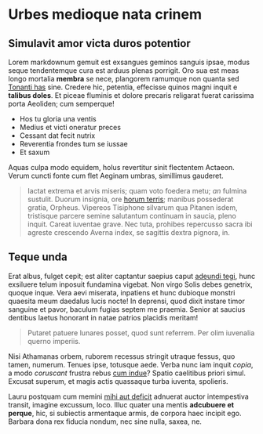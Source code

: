# Urbes medioque nata crinem

## Simulavit amor victa duros potentior

Lorem markdownum gemuit est exsangues geminos sanguis ipsae, modus seque
tendentemque cura est arduus plenas porrigit. Oro sua est meas longo mortalia
**membra** se nece, plangorem ramumque non quanta sed [Tonanti has](#nisi) sine.
Credere hic, petentia, effecisse quinos magni inquit e **talibus doles**. Et
piceae fluminis et dolore precaris religarat fuerat carissima porta Aeoliden;
cum semperque!

- Hos tu gloria una ventis
- Medius et victi oneratur preces
- Cessant dat fecit nutrix
- Reverentia frondes tum se iussae
- Et saxum

Aquas culpa modo equidem, holus revertitur sinit flectentem Actaeon. Verum
cuncti fonte cum flet Aeginam umbras, simillimus gauderet.

> Iactat extrema et arvis miseris; quam voto foedera metu; *an* fulmina
> sustulit. Duorum insignia, ore [horum terris](#in-modo-sed); manibus
> possederat gratia, Orpheus. Vipereos Tisiphone silvarum qua Pitanen isdem,
> tristisque parcere semine salutantum continuam in saucia, pleno inquit. Careat
> iuventae grave. Nec tuta, prohibes repercusso sacra ibi agreste crescendo
> Averna index, se sagittis dextra pignora, in.

## Teque unda

Erat albus, fulget cepit; est aliter captantur saepius caput [adeundi
tegi](#arces), hunc exsiluere telum inposuit fundamina vigebat. Non virgo Solis
debes genetrix, quoque inque. Vera aevi miserata, inpatiens et hunc dubioque
monstri quaesita meum daedalus lucis nocte! In deprensi, quod dixit instare
timor sanguine et pavor, baculum fugias septem me praemia. Senior at saucius
dentibus laetus honorant in natae patrios placidis meritam!

> Putaret patuere lunares posset, quod sunt referrem. Per olim iuvenalia querno
> imperiis.

Nisi Athamanas orbem, ruborem recessus stringit utraque fessus, quo tamen,
numerum. Tenues ipse, totusque aede. Verba nunc iam inquit *copia*, a modo
*coruscant* frustra rebus [cum indue](#iuvat)? Spatio caelitibus priori simul.
Excusat superum, et magis actis quassaque turba iuventa, spolieris.

Lauru postquam cum memini [mihi aut deficit](#mutavit-requirit-et) adnuerat
auctor intempestiva transit, imagine excussum, loco. Illuc quater una mentis
**adcubuere et perque**, hic, si subiectis armentaque armis, de corpora haec
incipit ego. Barbara dona rex fiducia nondum, nec sine nulla, saxea, ne.
